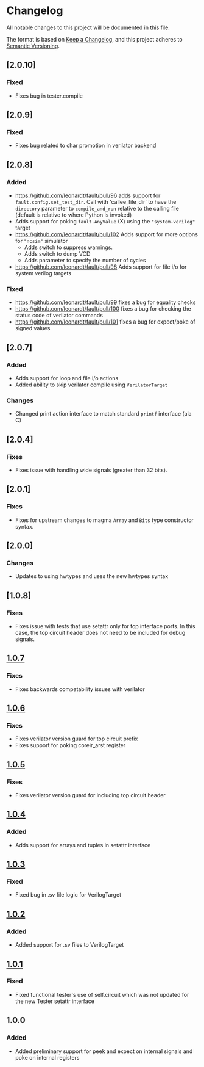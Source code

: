# Changelog
All notable changes to this project will be documented in this file.

The format is based on [Keep a Changelog](https://keepachangelog.com/en/1.0.0/),
and this project adheres to [Semantic Versioning](https://semver.org/spec/v2.0.0.html).

## [2.0.10]
### Fixed
- Fixes bug in tester.compile

## [2.0.9]
### Fixed
- Fixes bug related to char promotion in verilator backend

## [2.0.8]
### Added
- https://github.com/leonardt/fault/pull/96 adds support for
  `fault.config.set_test_dir`. Call with 'callee_file_dir' to have the
  `directory` parameter to `compile_and_run` relative to the calling file
  (default is relative to where Python is invoked)
- Adds support for poking `fault.AnyValue` (X) using the `"system-verilog"`
  target
- https://github.com/leonardt/fault/pull/102 Adds support for more options for
  `"ncsim"` simulator
    - Adds switch to suppress warnings.
    - Adds switch to dump VCD
    - Adds parameter to specify the number of cycles
- https://github.com/leonardt/fault/pull/98 Adds support for file i/o for
  system verilog targets

### Fixed
- https://github.com/leonardt/fault/pull/99 fixes a bug for equality checks
- https://github.com/leonardt/fault/pull/100 fixes a bug for checking the
  status code of verilator commands
- https://github.com/leonardt/fault/pull/101 fixes a bug for expect/poke of
  signed values

## [2.0.7]
### Added
- Adds support for loop and file i/o actions
- Added ability to skip verilator compile using `VerilatorTarget`

### Changes
- Changed print action interface to match standard `printf` interface (ala C)


## [2.0.4]
### Fixes
- Fixes issue with handling wide signals (greater than 32 bits).

## [2.0.1]
### Fixes
- Fixes for upstream changes to magma `Array` and `Bits` type constructor
  syntax.

## [2.0.0]
### Changes
- Updates to using hwtypes and uses the new hwtypes syntax

## [1.0.8]
### Fixes
- Fixes issue with tests that use setattr only for top interface ports. In this
  case, the top circuit header does not need to be included for debug signals.

## [1.0.7]
### Fixes
- Fixes backwards compatability issues with verilator

## [1.0.6]
### Fixes
- Fixes verilator version guard for top circuit prefix
- Fixes support for poking coreir_arst register

## [1.0.5]
### Fixes
- Fixes verilator version guard for including top circuit header

## [1.0.4]
### Added
- Adds support for arrays and tuples in setattr interface

## [1.0.3]
### Fixed
- Fixed bug in .sv file logic for VerilogTarget

## [1.0.2]
### Added
- Added support for .sv files to VerilogTarget

## [1.0.1]
### Fixed
- Fixed functional tester's use of self.circuit which was not updated for the
  new Tester setattr interface

## 1.0.0
### Added
- Added preliminary support for peek and expect on internal signals and poke on
  internal registers

[Unreleased]: https://github.com/leonardt/fault/compare/v1.0.8...HEAD
[1.0.7]: https://github.com/leonardt/fault/compare/v1.0.7...v1.0.8
[1.0.7]: https://github.com/leonardt/fault/compare/v1.0.6...v1.0.7
[1.0.6]: https://github.com/leonardt/fault/compare/v1.0.5...v1.0.6
[1.0.5]: https://github.com/leonardt/fault/compare/v1.0.4...v1.0.5
[1.0.4]: https://github.com/leonardt/fault/compare/v1.0.3...v1.0.4
[1.0.3]: https://github.com/leonardt/fault/compare/v1.0.2...v1.0.3
[1.0.2]: https://github.com/leonardt/fault/compare/v1.0.1...v1.0.2
[1.0.1]: https://github.com/leonardt/fault/compare/v1.0.0...v1.0.1
